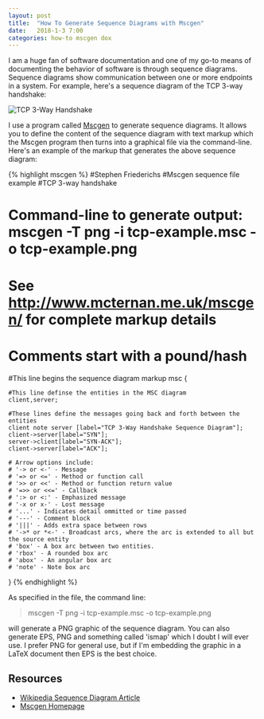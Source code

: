 ```yaml
---
layout: post
title:  "How To Generate Sequence Diagrams with Mscgen"
date:   2018-1-3 7:00
categories: how-to mscgen dox
---
```


I am a huge fan of software documentation and one of my go-to means of documenting the behavior of software is through sequence diagrams. Sequence diagrams show communication between one or more endpoints in a system. For example, here's a sequence diagram of the TCP 3-way handshake:

![TCP 3-Way Handshake]({{site.basepath}}/img/tcp-example.png)

I use a program called [Mscgen](http://www.mcternan.me.uk/mscgen/) to generate sequence diagrams. It allows you to define the content of the sequence diagram with text markup which the Mscgen program then turns into a graphical file via the command-line. Here's an example of the markup that generates the above sequence diagram:

{% highlight mscgen %}
#Stephen Friederichs
#Mscgen sequence file example
#TCP 3-way handshake

# Command-line to generate output: mscgen -T png -i tcp-example.msc -o tcp-example.png

# See http://www.mcternan.me.uk/mscgen/ for complete markup details

# Comments start with a pound/hash

#This line begins the sequence diagram markup
msc {

    #This line definse the entities in the MSC diagram
    client,server;
    
    #These lines define the messages going back and forth between the entities
    client note server [label="TCP 3-Way Handshake Sequence Diagram"];
    client->server[label="SYN"];
    server->client[label="SYN-ACK"];
    client->server[label="ACK"];
    
    # Arrow options include:
    # '-> or <-' - Message
    # '=> or <=' - Method or function call
    # '>> or <<' - Method or function return value
    # '=>> or <<=' - Callback
    # ':> or <:' - Emphasized message
    # '-x or x-' - Lost message
    # '...' - Indicates detail ommitted or time passed
    # '---' - Comment block
    # '|||' - Adds extra space between rows
    # '->* or *<-' - Broadcast arcs, where the arc is extended to all but the source entity
    # 'box' - A box arc between two entities.
    # 'rbox' - A rounded box arc
    # 'abox' - An angular box arc
    # 'note' - Note box arc
    
}
{% endhighlight %}

As specified in the file, the command line:

> mscgen -T png -i tcp-example.msc -o tcp-example.png

will generate a PNG graphic of the sequence diagram. You can also generate EPS, PNG and something called 'ismap' which I doubt I will ever use. I prefer PNG for general use, but if I'm embedding the graphic in a LaTeX document then EPS is the best choice.


## Resources ##

* [Wikipedia Sequence Diagram Article](https://en.wikipedia.org/wiki/Sequence_diagram)
* [Mscgen Homepage](http://www.mcternan.me.uk/mscgen/)